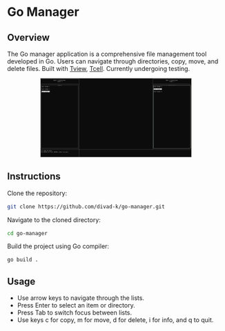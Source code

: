 # Go Manager
## Overview
The Go manager application is a comprehensive file management tool developed in Go. Users can navigate through directories, copy, move, and delete files. Built with [Tview](https://github.com/rivo/tview), [Tcell](https://github.com/gdamore/tcell). Currently undergoing testing.

<p align="center">
  <img src="https://github.com/divad-k/go-commander/blob/main/screenshot.png" width="350" alt="screenshot">
</p>

## Instructions

Clone the repository:
```bash
git clone https://github.com/divad-k/go-manager.git
```
Navigate to the cloned directory:
```bash
cd go-manager
```
Build the project using Go compiler:
```bash
go build .
```
## Usage
- Use arrow keys to navigate through the lists.
- Press Enter to select an item or directory.
- Press Tab to switch focus between lists.
- Use keys c for copy, m for move, d for delete, i for info, and q to quit.

